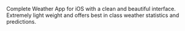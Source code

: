Complete Weather App for iOS with a clean and beautiful interface. Extremely light weight and offers best in class weather statistics and predictions.
